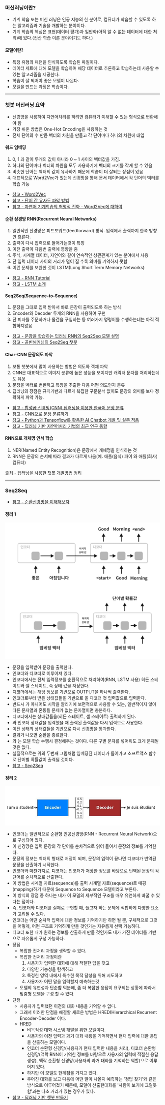 ### 머신러닝이란?
- 기계 학습 또는 머신 러닝은 인공 지능의 한 분야로, 컴퓨터가 학습할 수 있도록 하는 알고리즘과 기술을 개발하는 분야이다.
- 기계 학습의 핵심은 표현(데이터 평가)과 일반화(아직 알 수 없는 데이터에 대한 처리)에 있다.(전산 학습 이론 분야이기도 하다.)

#### 모델이란?
- 특정 유형의 패턴을 인식하도록 학습된 파일이다.
- 데이터 세트에 대해 모델을 학습하여 해당 데이터로 추론하고 학습하는데 사용할 수 있는 알고리즘을 제공한다.
- 학습이 잘 되어야 좋은 모델이 나온다.
- 모델을 만드는 과정은 학습이다.

---

### 챗봇 머신러닝 요약
- 신경망을 사용하여 자연어처리를 하려면 컴퓨터가 이해할 수 있는 형식으로 변환해야 함
- 가장 쉬운 방법은 One-Hot Encoding을 사용하는 것
- 전체 단어의 수 만큼 벡터의 차원을 만들고 각 단어마다 하나의 차원에 대입

#### 워드 임베딩
1. 0, 1 과 같이 두개의 값이 아니라 0 ~ 1 사이의 벡터값을 가짐.
2. 하나의 단어마다 벡터의 차원을 모두 사용하기에 벡터의 크기를 작게 할 수 있음
3. 비슷한 단어는 벡터의 값이 유사하기 때문에 학습이 더 잘되는 장점이 있음
4. 대표적으로 Word2Vec가 있는데 신경망을 통해 문서 데이터에서 각 단어의 벡터를 학습 가능

- [참고 - Word2Vec](https://dreamgonfly.github.io/blog/word2vec-explained/)
- [참고 - 단어 간 유사도 파악 방법](https://brunch.co.kr/@kakao-it/189)
- [참고 - 자연어 기계학습의 혁명적 진화 - Word2Vec에 대하여](https://www.moreagile.net/2014/11/word2vec.html)

#### 순환 싱경망 RNN(Recurrent Neural Networks)
1. 일반적인 신경망은 피드포워드(feedforward) 방식. 입력에서 출력까지 한쪽 방향만 흐른다.
2. 출력이 다시 입력으로 들어가는것이 특징
3. 이전 출력이 다음번 출력에 영향을 줌
4. 주식, 시계열 데이터, 자연어와 같이 연속적인 상관관계가 있는 분야에서 사용
5. 단 입력 데이터 사이의 거리가 멀어 질 수록 의미를 기억하지 못함
6. 이런 문제를 보완한 것이 LSTM(Long Short Term Memory Networks)

- [참고 - RNN Tutorial](http://aikorea.org/blog/rnn-tutorial-1/)
- [참고 - LSTM 소개](https://brunch.co.kr/@chris-song/9)

#### Seq2Seq(Sequence-to-Sequence)
1. 문장을 그대로 입력 받아서 바로 문장이 출력되도록 하는 방식
2. Encoder와 Decoder 두개의 RNN을 사용하여 구현
3. 단 피자를 주문하거나 물건을 구입하는 등 여러가지 명령어를 수행하는데는 아직 적합하지않음

- [참고 - 문장을 학습하는 딥러닝 RNN의 Seq2Seq 모델 설명](http://aidev.co.kr/chatbotdeeplearning/2273)
- [참고 - 골빈해커님의 Seq2Seq 챗봇](https://github.com/golbin/TensorFlow-Tutorials/tree/master/10%20-%20RNN/ChatBot)

#### Char-CNN 문장의도 파악
1. 보통 챗봇에서 많이 사용하는 방법은 의도와 객체 파악
2. CNN은 대표적으로 이미지 분류에 높은 성능을 보이지만 캐릭터 문자를 처리하는데도 유용
3. 문장을 벡터로 변환하고 특징을 추출한 다음 어떤 의도인지 분류
4. 딥러닝의 장점은 규칙기반과 다르게 복잡한 구문분석 없이도 문장의 의미를 보다 정확하게 파악 가능.

- [참고 - 합성곱 신경망(CNN) 딥러닝을 이용한 한국어 문장 분류](https://docs.likejazz.com/cnn-text-classification-tf/)
- [참고 - CNN으로 문장 분류하기](https://ratsgo.github.io/natural%20language%20processing/2017/03/19/CNN/)
- [참고 - Python과 Tensorflow를 활용한 AI Chatbot 개발 및 실무 적용](https://www.slideshare.net/healess/python-tensorflow-ai-chatbot)
- [참고 - 딥러닝 기반 자연어처리 기법의 최근 연구 동향](https://ratsgo.github.io/natural%20language%20processing/2017/08/16/deepNLP/)

#### RNN으로 개체명 인식 학습
1. NER(Named Entity Recognition)은 문장에서 개체명을 인식하는 것
2. RNN은 문장의 순서에 따라 결과가 다르게 나옴(예. 애플(음식) 파이 와 애플(회사) 컴퓨터)

[출처 - 딥러닝을 사용한 챗봇 개발방법 정리](http://aidev.co.kr/chatbotdeeplearning/3187)

---
### Seq2Seq
- [참고 - 순환신경망을 이해해보자](https://medium.com/humanscape-tech/rnn-recurrent-neural-network-%EC%88%9C%ED%99%98%EC%8B%A0%EA%B2%BD%EB%A7%9D-%EC%9D%84-%EC%9D%B4%ED%95%B4%ED%95%B4%EB%B3%B4%EC%9E%90-1697a5472af2)

#### 정리 1

![ps 이미지](./images/1.png)

- 문장을 입력받아 문장을 출력한다. 
- 인코더와 디코더로 이루어져 있다.
- 인코더에서는 전체 입력정보를  순환적으로 처리하여(RNN, LSTM 사용) 히든 스테이트와 셀 스테이트, 즉 상태 값을 저장한다.
- 디코더에서는 해당 정보를 기반으로 OUTPUT을 하나씩 출력한다.
- 인코더로부터 받은 상태값들을 기반으로 <START>을 디코더 첫 입력값으로 입력한다.
- 반드시 <START>가 아니어도 시작을 알리기에 보편적으로 사용할 수 있는, 일반적이지 않아 다른 문자열과 혼동될 문제가 없는 문자열이면 충분하다.
- 디코더에서는 상태값들을(히든 스테이트, 셀 스테이트) 출력하게 된다.
- <START>와 인코더 상태값을 입력했을 때 출력된 출력값을 다시 입력으로 사용한다.
- 이전 상태의 상태값들을 기반으로 다시 신경망을 통과한다.
- <END> 결과가 나오면 순환을 종료한다.
- <START>와 <END>는 모델 학습 수행시 결정해주는 것이다. 다른 구별 문자를 넣어줘도 크게 문제될 것은 없다.
- 실질적으로는 위의 두번째 그림처럼 임베딩된 데이터가 들어가고 소프트맥스 함수로 단어별 확률값이 출력될 것이다.
- [참고 - Seq2Seq](https://inuplace.tistory.com/580)


#### 정리 2

![ps 이미지](./images/2.png)

- 인코더는 일반적으로 순환형 인공신경망(RNN - Recurrent Neural Network)으로 구성되어 있다.
- 이 신경망은 입력 문장의 각 단어를 순차적으로 읽어 들여서 문장의 정보를 기억한다.
- 문장의 정보는 벡터의 형태로 저장이 되며, 문장의 입력이 끝나면 디코더가 번역된 문장을 산출하기 시작한다.
- 인코더와 마찬가지로, 디코더는 인코더가 저장한 정보를 바탕으로 번역된 문장의 각 단어를 순차적으로 산출한다.
- 이 방법은 시계열 자료(sequence)를 출력 시계열 자료(sequence)로 매핑(mapping)하기 때문에 Sequence to Sequence 모델이라고 부른다.
- 이 방식의 장점 중 하나는 내가 이 모델의 세부적인 구조를 매우 유연하게 바꿀 수 있다는 점이다.
- 즉, 인코더와 디코더를 실제로 구현할 때, 풀고자 하는 문제에 적합하게 다양한 요소가 고려될 수 있다.
- 인코더는 어떤 순차적 입력에 대한 정보를 기억하기만 하면 될 뿐, 구체적으로 그것을 어떻게, 어떤 구조로 기억하게 만들 것인가는 자유롭게 선택 가능하다.
- 디코더 또한 내가 원하는 정보를 산출하게 만들 것인가도 내가 가진 데이터를 기반으로 자유롭게 구성 가능하다.
- 장점
  - 복잡한 전처리 과정을 생략할 수 있다. 
  - 복잡한 전처리 과정이란 
    1. 사용자가 입력한 대화에 대해 적절한 답을 찾고 
    2. 다양한 가능성을 탐색하고
    3. 특정한 영역 내에서 특수한 목적 달성을 위해 시도하고
    4. 사용자가 어떤 말을 입력할지 예측하는것
  - 모델의 유연성과 단순함 덕분에, 좀 더 복잡한 응답이 요구되는 상황에 따라서 맞춤형 모델을 구성 할 수 있다.
- 단점
  - 사용자가 입력했던 이전의 대화 내용을 기억할 수 없다.
  - 그래서 이러한 단점을 해결할 새로운 방법은 HRED(Hierarchical Recurrent Encoder-Decoder 이다.
  - HRED
    - 비목적성 대화 시스템 개발을 위한 모델이다.
    - 사용자의 이전 입력과 과거 대화 내용을 기억하면서 현재 입력에 대한 응답을 산출하는 모델이다.
    - 인코더 순환형 신경망(사용자가 현재 입력한 내용을 처리), 디코더 순환형 신경망(맥락 RNN이 기억한 정보를 바탕으로 사용자의 입력에 적절한 응답 생성), 맥락 순환형 신경망(사용자의 과거 대화를 기억하는 역할)으로 이루어져 있다.
    - 하지만 이 모델도 한계점을 가지고 있다.
    - 주어진 대화를 보고 다음에 어떤 말이 나올지 예측하는 '정답 찾기'와 같은 방식으로 이루어졌기 때문에, 모델이 산출한대화를 '사람이 보기에 그럴듯함'과는 다소 거리가 있는 경우가 있다.
- [참고 - 딥러닝 기반 챗봇 만들기](https://brunch.co.kr/@trost/22)
